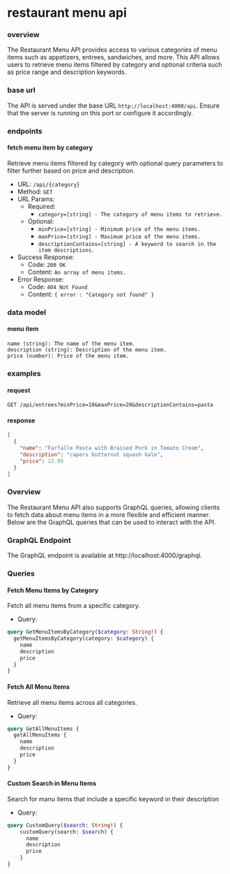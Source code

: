 # restaurant menu api

### overview

The Restaurant Menu API provides access to various categories of menu items such as appetizers, entrees, sandwiches, and more. This API allows users to retrieve menu items filtered by category and optional criteria such as price range and description keywords.

### base url

The API is served under the base URL ```http://localhost:4000/api```. Ensure that the server is running on this port or configure it accordingly.

### endpoints

#### fetch menu item by category

Retrieve menu items filtered by category with optional query parameters to filter further based on price and description.

- URL: ```/api/{category}```
- Method: ```GET```
- URL Params:
  - Required: 
    - ```category=[string] - The category of menu items to retrieve.```
  - Optional:
    - ```minPrice=[string] - Minimum price of the menu items.```
    - ```maxPrice=[string] - Maximum price of the menu items.```
    - ```descriptionContains=[string] - A keyword to search in the item descriptions.```
- Success Response:
  - Code: ```200 OK```
  - Content: ```An array of menu items.```
- Error Response:
  - Code: ```404 Not Found```
  - Content: ```{ error : "Category not found" }```

### data model

#### menu item
```
name (string): The name of the menu item.
description (string): Description of the menu item.
price (number): Price of the menu item.
```
### examples

#### request

```
GET /api/entrees?minPrice=10&maxPrice=20&descriptionContains=pasta
```

#### response

```json
[
  {
    "name": "Farfalle Pasta with Braised Pork in Tomato Cream",
    "description": "capers butternut squash kale",
    "price": 12.95
  }
]

```
### Overview

The Restaurant Menu API also supports GraphQL queries, allowing clients to fetch data about menu items in a more flexible and efficient manner. Below are the GraphQL queries that can be used to interact with the API.

### GraphQL Endpoint

The GraphQL endpoint is available at http://localhost:4000/graphql.

### Queries

#### Fetch Menu Items by Category

Fetch all menu items from a specific category.

- Query:

```graphql
query GetMenuItemsByCategory($category: String!) {
  getMenuItemsByCategory(category: $category) {
    name
    description
    price
  }
}
```

#### Fetch All Menu Items

Retrieve all menu items across all categories.

- Query:

```graphql
query GetAllMenuItems {
  getAllMenuItems {
    name
    description
    price
  }
}
```
#### Custom Search in Menu Items

Search for manu items that include a specific keyword in their description

- Query:

```graphql
query CustomQuery($search: String!) {
    customQuery(search: $search) {
      name
      description
      price
    }
}
```